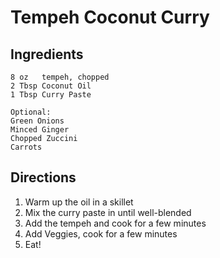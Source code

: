 Tempeh Coconut Curry
====================

Ingredients
-----------

	8 oz   tempeh, chopped
	2 Tbsp Coconut Oil
	1 Tbsp Curry Paste
	
	Optional:
	Green Onions
	Minced Ginger
	Chopped Zuccini
	Carrots

Directions
----------

1. Warm up the oil in a skillet
2. Mix the curry paste in until well-blended
3. Add the tempeh and cook for a few minutes
4. Add Veggies, cook for a few minutes
5. Eat!
